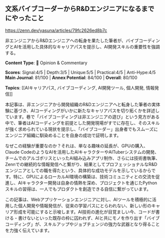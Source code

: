 ## 文系バイブコーダーからR&Dエンジニアになるまでにやったこと

https://zenn.dev/yasuna/articles/79fc2626ed8b7c

非エンジニアからR&Dエンジニアへの転身を果たした筆者が、バイブコーディングとAIを活用した具体的なキャリアパスを提示し、AI開発スキルの重要性を強調する。

**Content Type**: 💭 Opinion & Commentary

**Scores**: Signal:4/5 | Depth:3/5 | Unique:5/5 | Practical:4/5 | Anti-Hype:4/5
**Main Journal**: 81/100 | **Annex Potential**: 84/100 | **Overall**: 80/100

**Topics**: [[AIキャリアパス, バイブコーディング, AI開発ツール, 個人開発, 情報発信]]

本記事は、非エンジニアから開発組織のR&Dエンジニアへと転身した筆者の実体験に基づき、AIコーディングがいかに新たなキャリアパスを切り拓くかを詳述しています。巷で「バイブコーディングは非エンジニアの遊び」という見方がある中で、筆者はAIコーディングを前提とした開発現場がすでに存在し、そのスキルが強く求められている現状を提示し、「バイブコーダー」出身者でもスムーズにエンジニア組織に馴染めることを自身の成功で証明します。

なぜこの経験が重要なのか？それは、単なる趣味の延長が、GPUの購入、Claude CodeのようなAIを活用したAIキャラクターやAITuberシステムの開発、チームでのアルゴポリスといったAI組み込みアプリ制作、さらには技術書執筆、Zennでの継続的な情報発信へと繋がり、結果としてプロフェッショナルなR&Dエンジニアとしての職を得たという、具体的な成功モデルを示しているからです。特に、GPUによるローカルAI環境の構築は、技術コミュニティとの交流を促進し、AIキャラクター開発は自身の情熱を深め、プロジェクトを通じたPythonスキルの習得は、一人でもプロダクトを創造できる自信に繋がっています。

この記事は、Webアプリケーションエンジニアに対し、AIツールを積極的に活用した個人開発や情報発信が、従来の学習パスにとらわれない、新しい形のキャリア形成を可能にすると示唆します。AI技術の進化が目覚ましい今、コードが書ける・書けないといった既存の枠に囚われず、AIと共にモノを作り出す「バイブコーディング」が、スキルアップやジョブチェンジの強力な武器となり得ることを力強く伝えています。